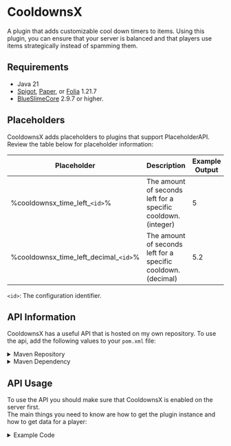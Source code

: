 # CooldownsX

A plugin that adds customizable cool down timers to items.
Using this plugin, you can ensure that your server is balanced and that players
use items strategically instead of spamming them. 

## Requirements

- Java 21
- [Spigot](https://spigotmc.org/), [Paper](https://papermc.io/downloads/paper), or [Folia](https://papermc.io/software/folia) 1.21.7
- [BlueSlimeCore](https://jenkins.sirblobman.xyz/job/SirBlobman/job/BlueSlimeCore/) 2.9.7 or higher.

## Placeholders

CooldownsX adds placeholders to plugins that support PlaceholderAPI.
Review the table below for placeholder information:

| Placeholder                           | Description                                                   | Example Output |
|---------------------------------------|---------------------------------------------------------------|----------------|
| %cooldownsx_time_left_`<id>`%         | The amount of seconds left for a specific cooldown. (integer) | 5              |
| %cooldownsx_time_left_decimal_`<id>`% | The amount of seconds left for a specific cooldown. (decimal) | 5.2            |

`<id>`: The configuration identifier. 

## API Information

CooldownsX has a useful API that is hosted on my own repository.
To use the api, add the following values to your `pom.xml` file:

<details>
<summary>Maven Repository</summary>

```xml
<repositories>
    <!-- SirBlobman Public Repository -->
    <repository>
        <id>sirblobman-public</id>
        <url>https://nexus.sirblobman.xyz/public/</url>
    </repository>
</repositories>
```
</details>
<details>
<summary>Maven Dependency</summary>

```xml
<dependencies>
    <!-- CooldownsX -->
    <dependency>
        <groupId>com.github.sirblobman.plugin.cooldowns</groupId>
        <artifactId>cooldowns-api</artifactId>
        <version>6.0.0-SNAPSHOT</version>
        <scope>provided</scope>
    </dependency>
</dependencies>
```
</details>

## API Usage

To use the API you should make sure that CooldownsX is enabled on the server first.  
The main things you need to know are how to get the plugin instance and how to get data for a player:

<details>
<summary>Example Code</summary>

```java
import org.bukkit.Bukkit;
import org.bukkit.entity.Player;
import org.bukkit.plugin.Plugin;
import org.bukkit.plugin.PluginManager;

import com.github.sirblobman.plugin.cooldown.CooldownsX;
import com.github.sirblobman.plugin.cooldown.Cooldown;
import com.github.sirblobman.plugin.cooldown.PlayerCooldown;
import com.github.sirblobman.plugin.cooldown.PlayerCooldownManager;

import org.jetbrains.annotations.Nullable;
import org.jetbrains.annotations.NotNull;

public final class CooldownHelper {
    public @NotNull CooldownsX getCooldownsX() {
        PluginManager pluginManager = Bukkit.getPluginManager();
        Plugin plugin = pluginManager.getPlugin("CooldownsX");
        return (CooldownsX) plugin;
    }

    public @NotNull PlayerCooldown getData(@NotNull Player player) {
        CooldownsX plugin = getCooldownsX();
        PlayerCooldownManager manager = plugin.getCooldownManager();
        return manager.getData(player);
    }
    
    public @Nullable Cooldown getCooldownSettings(@NotNull String id) {
        CooldownsX plugin = getCooldownsX();
        PlayerCooldownManager manager = plugin.getCooldownManager();
        return manager.getCooldownSettings(id);
    }

    /*
     *  You can check the expiration time of a specific cooldown for a player:
     */
    public long getCooldownExpireMillis(@NotNull Player player, @NotNull String id) {
        Cooldown cooldown = getCooldownSettings(id);
        if (cooldown == null) {
            return 0L;
        }

        PlayerCooldown data = getData(player);
        return data.getCooldownExpireTime(cooldown);
    }
}
```
</details>
